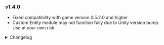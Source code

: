 
### v1.4.0
- Fixed compatibility with game version 0.5.2.0 and higher
- Custom Entity module may not function fully due to Unity version bump. Use at your own risk.

<details>
<summary>Changelog</summary>

### v1.3.1
- Fixed a crash when using NativeTranspiler (Also AudioModule)
- Allow to load AudioClip from a `.wav` file

### v1.3.0
- Public release of JSON loader module
- Added Equipment Slot Module
- Added RuntimeMaterialV2 which uses FixedString
- Added ModObjectTypeAuthoring

### v1.2.4
- Add IDynamicItemHandler interface

### v1.2.3
- Add unboxed variant of NativeList
- Another missed GCHandle in ModProjectile added

### v1.2.2
- Add missing GCHandles

### v1.2.1
- Fixed compatibility with game version 0.5.1.0 and higher
- Stop adding mod workbench when no one uses it

### v1.2.0
- Fixed compatibility with game version 0.5.0.0 and higher
- Chat Commands Module now uses Rewired Keybinds

### v1.1.2
- Fixed crashes and issues when using advanced features of CustomEntityModule

### v1.1.1
- @ `CaptainStupid#8539`: Fix for Localization failing on vanilla ObjectIDs

### v1.1.0
- Update to BepInEx 6.0.0-be.656
- Added Audio Module
- Added Drop Tables module
- Added Mod Resources module
- Added Utils Module
- Significant improvements to Custom Entity Module. Custom almost anything is possible now.

### v1.0.0
**WARNING!** This version contains breaking changes. Make sure to update ALL of your mods before proceeding!
- Refactor project structure. Now using submodules.
- Localization, Rewired keybinds are moved into their own submodule
- Added Chat commands submodule
- Added Custom Entity submodule

### v0.1.1
- Now supports dedicated servers

### v0.1.0
- Added Localization helper class
- Added RewiredKeybinds helper class
- Improve README

### v0.0.1
- Initial Release
</details>